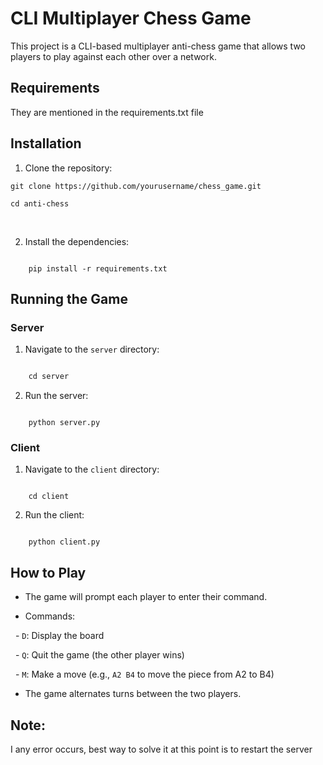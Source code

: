 # CLI Multiplayer Chess Game

  

This project is a CLI-based multiplayer anti-chess game that allows two players to play against each other over a network. 

  

## Requirements

  
They are mentioned in the requirements.txt file

  

## Installation

  

1. Clone the repository:

```
git clone https://github.com/yourusername/chess_game.git

cd anti-chess
```

   

  

2. Install the dependencies:

```
  
    pip install -r requirements.txt

```

  

## Running the Game

  

### Server

  

1. Navigate to the `server` directory:

```sh

    cd server

```

  

2. Run the server:

```

    python server.py

```

  

### Client

  

1. Navigate to the `client` directory:

```

    cd client

```

  

2. Run the client:

```

    python client.py

```

  

## How to Play

  

- The game will prompt each player to enter their command.

- Commands:

  - `D`: Display the board

  - `Q`: Quit the game (the other player wins)

  - `M`: Make a move (e.g., `A2 B4` to move the piece from A2 to B4)

- The game alternates turns between the two players.


## Note:

I any error occurs, best way to solve it at this point is to restart the server
